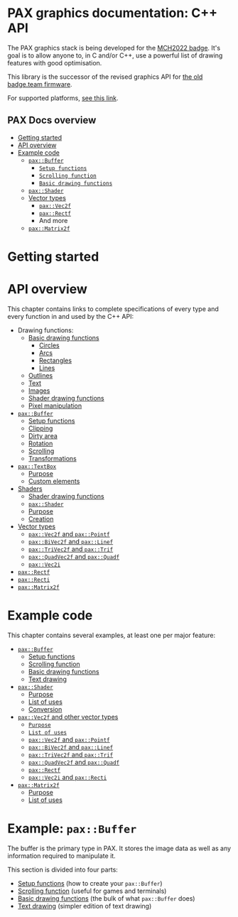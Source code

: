 # PAX graphics documentation: C++ API

The PAX graphics stack is being developed for the [MCH2022 badge](https://bodge.team/docs/badges/mch2022/).
It's goal is to allow anyone to, in C and/or C++, use a powerful list of drawing features with good optimisation.

This library is the successor of the revised graphics API for [the old badge.team firmware](https://github.com/badgeteam/ESP32-platform-firmware).

For supported platforms, [see this link](../supported-platforms.md).


## PAX Docs overview

- [Getting started](#getting-started)
- [API overview](#api-overview)
- [Example code](#example-code)
  - [`pax::Buffer`](#example-pax-buffer)
    - [`Setup functions`](#example-setup)
    - [`Scrolling function`](#example-scrolling)
    - [`Basic drawing functions`](#example-basic-drawing)
  - [`pax::Shader`](#example-pax-shader)
  - [Vector types](#example-pax-vectors)
    - [`pax::Vec2f`](#example-pax-vec2f)
    - [`pax::Rectf`](#example-pax-rectf)
    - And more
  - [`pax::Matrix2f`](#example-pax-matrix2f)



# Getting started



# API overview

This chapter contains links to complete specifications of every type and every function in and used by the C++ API:
- Drawing functions:
  - [Basic drawing functions](drawing.md#basic-drawing-functions)
    - [Circles](drawing.md#circles)
    - [Arcs](drawing.md#arcs)
    - [Rectangles](drawing.md#rectangles)
    - [Lines](drawing.md#rectangles)
  - [Outlines](drawing.md#outlines)
  - [Text](drawing.md#text)
  - [Images](drawing.md#images)
  - [Shader drawing functions](drawing.md#shaded-drawing)
  - [Pixel manipulation](drawing.md#pixel-manipulation)
- [`pax::Buffer`](buffer.md)
  - [Setup functions](buffer.md#setup-functions)
  - [Clipping](buffer.md#clipping)
  - [Dirty area](buffer.md#dirty-area)
  - [Rotation](buffer.md#rotation)
  - [Scrolling](buffer.md#scrolling)
  - [Transformations](buffer.md#transformations)
- [`pax::TextBox`](textbox.md)
  - [Purpose](textbox.md#purpose)
  - [Custom elements](textbox.md#custom-elements)
- [Shaders](shaders.md)
  - [Shader drawing functions](drawing.md#shaded-drawing)
  - [`pax::Shader`](shaders.md#pax-shader)
  - [Purpose](shaders.md#purpose)
  - [Creation](shaders.md#creation)
- [Vector types](matrix.md)
  - [`pax::Vec2f` and `pax::Pointf`](matrix.md#pax-vec2f)
  - [`pax::BiVec2f` and `pax::Linef`](matrix.md#pax-bivec2f)
  - [`pax::TriVec2f` and `pax::Trif`](matrix.md#pax-trivec2f)
  - [`pax::QuadVec2f` and `pax::Quadf`](matrix.md#pax-quadvec2f)
  - [`pax::Vec2i`](matrix.md#pax-vec2i)
- [`pax::Rectf`](matrix.md#pax-rectf)
- [`pax::Recti`](matrix.md#pax-recti)
- [`pax::Matrix2f`](matrix.md#pax-matrix2f)



# Example code

This chapter contains several examples, at least one per major feature:
- [`pax::Buffer`](#example-pax-buffer)
  - [Setup functions](#example-setup)
  - [Scrolling function](#example-scrolling)
  - [Basic drawing functions](#example-basic-drawing)
  - [Text drawing](#example-text-drawing)
- [`pax::Shader`](#example-pax-shader)
  - [Purpose](#example-pax-shader)
  - [List of uses](#uses-for-pax-shader)
  - [Conversion](#conversions-for-pax-shader)
- [`pax::Vec2f` and other vector types](#example-pax-vectors)
  - [`Purpose`](#example-pax-vectors)
  - [`List of uses`](#uses-for-vectors)
  - [`pax::Vec2f` and `pax::Pointf`](#example-pax-vec2f)
  - [`pax::BiVec2f` and `pax::Linef`](#example-pax-bivec2f)
  - [`pax::TriVec2f` and `pax::Trif`](#example-pax-trivec2f)
  - [`pax::QuadVec2f` and `pax::Quadf`](#example-pax-quadvec2f)
  - [`pax::Rectf`](#example-pax-rectf)
  - [`pax::Vec2i` and `pax::Recti`](#integer-vector-counterparts)
- [`pax::Matrix2f`](#example-pax-matrix2f)
  - [Purpose](#example-pax-matrix2f)
  - [List of uses](#uses-for-pax-matrix2f)



# Example: `pax::Buffer`

The buffer is the primary type in PAX.
It stores the image data as well as any information required to manipulate it.

This section is divided into four parts:
- [Setup functions](#example-setup) (how to create your `pax::Buffer`)
- [Scrolling function](#example-scrolling) (useful for games and terminals)
- [Basic drawing functions](#example-basic-drawing) (the bulk of what `pax::Buffer` does)
- [Text drawing](#example-text-drawing) (simpler edition of text drawing)
